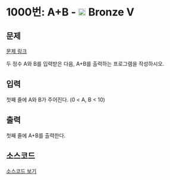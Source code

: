 # 1000번: A+B - <img src="https://static.solved.ac/tier_small/1.svg" style="height:20px" /> Bronze V

<!-- performance -->

<!-- 문제 제출 후 깃허브에 푸시를 했을 때 제출한 코드의 성능이 입력될 공간입니다.-->

<!-- end -->

## 문제

[문제 링크](https://boj.kr/1000)

<p>두 정수 A와 B를 입력받은 다음,&nbsp;A+B를 출력하는 프로그램을 작성하시오.</p>

## 입력

<p>첫째 줄에 A와 B가 주어진다. (0 &lt; A, B &lt; 10)</p>

## 출력

<p>첫째 줄에 A+B를 출력한다.</p>

## 소스코드

[소스코드 보기](A+B.js)